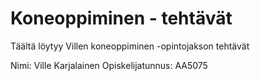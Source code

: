 # Koneoppiminen - tehtävät
Täältä löytyy Villen koneoppiminen -opintojakson tehtävät

Nimi:               Ville Karjalainen
Opiskelijatunnus:   AA5075

